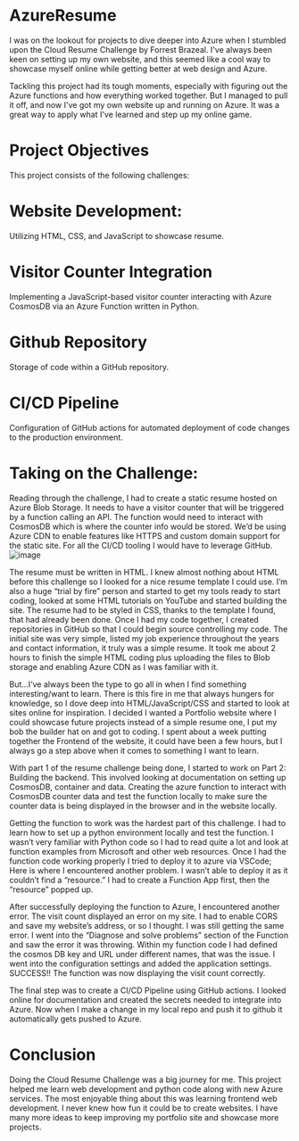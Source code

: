 # AzureResume


I was on the lookout for projects to dive deeper into Azure when I stumbled upon the Cloud Resume Challenge by Forrest Brazeal. I've always been keen on setting up my own website, and this seemed like a cool way to showcase myself online while getting better at web design and Azure.

Tackling this project had its tough moments, especially with figuring out the Azure functions and how everything worked together. But I managed to pull it off, and now I've got my own website up and running on Azure. It was a great way to apply what I've learned and step up my online game.

# Project Objectives
This project consists of the following challenges:
# Website Development:
Utilizing HTML, CSS, and JavaScript to showcase resume.
# Visitor Counter Integration
Implementing a JavaScript-based visitor counter interacting with Azure CosmosDB via an Azure Function written in Python.
# Github Repository
Storage of code within a GitHub repository.
# CI/CD Pipeline
Configuration of GitHub actions for automated deployment of code changes to the production environment.

# Taking on the Challenge:

Reading through the challenge, I had to create a static resume hosted on Azure Blob Storage. It needs to have a visitor counter that will be triggered by a function calling an API. The function would need to interact with CosmosDB which is where the counter info would be stored. We’d be using Azure CDN to enable features like HTTPS and custom domain support for the static site. For all the CI/CD tooling I would have to leverage GitHub.
![image](https://github.com/zus119/AzureResume/assets/51805317/637ad0ca-1ed4-423c-9200-78c2f8c6ca68)

The resume must be written in HTML. I knew almost nothing about HTML before this challenge so I looked for a nice resume template I could use. I’m also a huge “trial by fire” person and started to get my tools ready to start coding, looked at some HTML tutorials on YouTube and started building the site.
The resume had to be styled in CSS, thanks to the template I found, that had already been done. Once I had my code together, I created repositories in GitHub so that I could begin source controlling my code. The initial site was very simple, listed my job experience throughout the years and contact information, it truly was a simple resume. It took me about 2 hours to finish the simple HTML coding plus uploading the files to Blob storage and enabling Azure CDN as I was familiar with it. 

But…I’ve always been the type to go all in when I find something interesting/want to learn. There is this fire in me that always hungers for knowledge, so I dove deep into HTML/JavaScript/CSS and started to look at sites online for inspiration. I decided I wanted a Portfolio website where I could showcase future projects instead of a simple resume one, I put my bob the builder hat on and got to coding. I spent about a week putting together the Frontend of the website, it could have been a few hours, but I always go a step above when it comes to something I want to learn.

With part 1 of the resume challenge being done, I started to work on Part 2: Building the backend. This involved looking at documentation on setting up CosmosDB, container and data. Creating the azure function to interact with CosmosDB counter data and test the function locally to make sure the counter data is being displayed in the browser and in the website locally.

Getting the function to work was the hardest part of this challenge. I had to learn how to set up a python environment locally and test the function. I wasn’t very familiar with Python code so I had to read quite a lot and look at function examples from Microsoft and other web resources. Once I had the function code working properly I tried to deploy it to azure via VSCode; Here is where I encountered another problem. I wasn’t able to deploy it as it couldn’t find a “resource.” I had to create a Function App first, then the “resource” popped up.

After successfully deploying the function to Azure, I encountered another error. The visit count displayed an error on my site. I had to enable CORS and save my website’s address, or so I thought. I was still getting the same error. I went into the “Diagnose and solve problems” section of the Function and saw the error it was throwing. Within my function code I had defined the cosmos DB key and URL under different names, that was the issue. I went into the configuration settings and added the application settings. SUCCESS!! The function was now displaying the visit count correctly.

The final step was to create a CI/CD Pipeline using GitHub actions. I looked online for documentation and created the secrets needed to integrate into Azure. Now when I make a change in my local repo and push it to github it automatically gets pushed to Azure.

# Conclusion
Doing the Cloud Resume Challenge was a big journey for me. This project helped me learn web development and python code along with new Azure services. The most enjoyable thing about this was learning frontend web development. I never knew how fun it could be to create websites. I have many more ideas to keep improving my portfolio site and showcase more projects.

